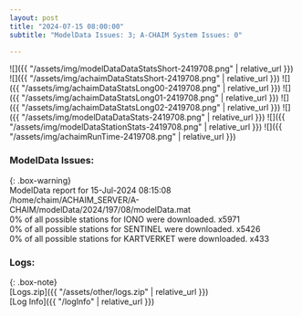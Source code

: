 ```yaml
---
layout: post
title: "2024-07-15 08:00:00"
subtitle: "ModelData Issues: 3; A-CHAIM System Issues: 0"

---
```


![]({{ "/assets/img/modelDataDataStatsShort-2419708.png" | relative_url }})
![]({{ "/assets/img/achaimDataStatsShort-2419708.png" | relative_url }})
![]({{ "/assets/img/achaimDataStatsLong00-2419708.png" | relative_url }})
![]({{ "/assets/img/achaimDataStatsLong01-2419708.png" | relative_url }})
![]({{ "/assets/img/achaimDataStatsLong02-2419708.png" | relative_url }})
![]({{ "/assets/img/modelDataDataStats-2419708.png" | relative_url }})
![]({{ "/assets/img/modelDataStationStats-2419708.png" | relative_url }})
![]({{ "/assets/img/achaimRunTime-2419708.png" | relative_url }})


### ModelData Issues:  
  
{: .box-warning}  
 ModelData report for 15-Jul-2024 08:15:08   
 /home/chaim/ACHAIM_SERVER/A-CHAIM/modelData/2024/197/08/modelData.mat   
 0% of all possible stations for IONO were downloaded. x5971   
 0% of all possible stations for SENTINEL were downloaded. x5426   
 0% of all possible stations for KARTVERKET were downloaded. x433   
  


### Logs:  
  
{: .box-note}  
[Logs.zip]({{ "/assets/other/logs.zip" | relative_url }})  
[Log Info]({{ "/logInfo" | relative_url }})  
